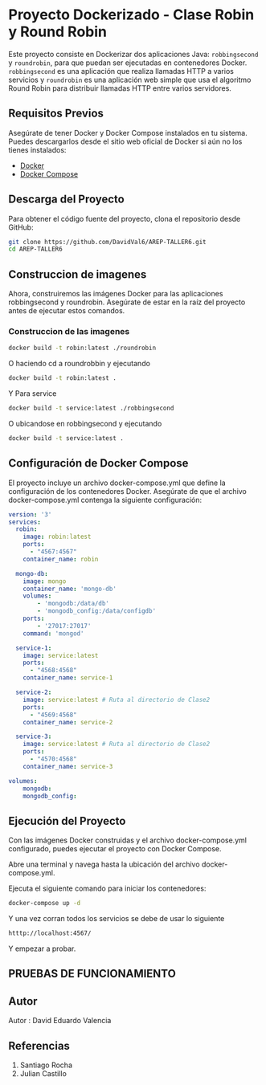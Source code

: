 # Proyecto Dockerizado - Clase Robin y Round Robin

Este proyecto consiste en Dockerizar dos aplicaciones Java: `robbingsecond` y `roundrobin`, para que puedan ser ejecutadas en contenedores Docker. `robbingsecond` es una aplicación que realiza llamadas HTTP a varios servicios y `roundrobin` es una aplicación web simple que usa el algoritmo Round Robin para distribuir llamadas HTTP entre varios servidores.

## Requisitos Previos

Asegúrate de tener Docker y Docker Compose instalados en tu sistema. Puedes descargarlos desde el sitio web oficial de Docker si aún no los tienes instalados:

- [Docker](https://www.docker.com/get-started)
- [Docker Compose](https://docs.docker.com/compose/install/)

## Descarga del Proyecto

Para obtener el código fuente del proyecto, clona el repositorio desde GitHub:

```bash
git clone https://github.com/DavidVal6/AREP-TALLER6.git
cd AREP-TALLER6
```
## Construccion de imagenes
Ahora, construiremos las imágenes Docker para las aplicaciones robbingsecond y roundrobin. Asegúrate de estar en la raíz del proyecto antes de ejecutar estos comandos.
### Construccion de las imagenes
```bash
docker build -t robin:latest ./roundrobin
```
O haciendo cd a roundrobbin y ejecutando
```bash
docker build -t robin:latest .
```

Y Para service 
```bash
docker build -t service:latest ./robbingsecond
```
O ubicandose en robbingsecond y ejecutando
```bash
docker build -t service:latest .
```
## Configuración de Docker Compose
El proyecto incluye un archivo docker-compose.yml que define la configuración de los contenedores Docker. Asegúrate de que el archivo docker-compose.yml contenga la siguiente configuración:

```yaml
version: '3'
services:
  robin:
    image: robin:latest
    ports:
      - "4567:4567"
    container_name: robin

  mongo-db:
    image: mongo
    container_name: 'mongo-db'
    volumes:
        - 'mongodb:/data/db'
        - 'mongodb_config:/data/configdb'
    ports:
        - '27017:27017'
    command: 'mongod'

  service-1:
    image: service:latest
    ports:
      - "4568:4568"
    container_name: service-1

  service-2:
    image: service:latest # Ruta al directorio de Clase2
    ports:
      - "4569:4568"
    container_name: service-2

  service-3:
    image: service:latest # Ruta al directorio de Clase2
    ports:
      - "4570:4568"
    container_name: service-3

volumes:
    mongodb:
    mongodb_config:
```
## Ejecución del Proyecto
Con las imágenes Docker construidas y el archivo docker-compose.yml configurado, puedes ejecutar el proyecto con Docker Compose.

Abre una terminal y navega hasta la ubicación del archivo docker-compose.yml.

Ejecuta el siguiente comando para iniciar los contenedores:

```bash
docker-compose up -d 
```
Y una vez corran todos los servicios se debe de usar lo siguiente
```bash
htttp://localhost:4567/
```
Y empezar a probar.

## PRUEBAS DE FUNCIONAMIENTO


## Autor
Autor : David Eduardo Valencia

## Referencias
1. Santiago Rocha
2. Julian Castillo
